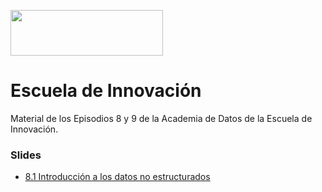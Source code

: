 <a href="url"><img src="https://padlet-uploads.storage.googleapis.com/717561181/z9Ub4kFsxsUZEPORMgdO3g/1539e1f8b53226dbc59e16261a6de196.png" height="73" width="244" ></a>

# Escuela de Innovación
Material de los Episodios 8 y 9 de la Academia de Datos de la Escuela de Innovación.

### Slides
* [8.1 Introducción a los datos no estructurados](https://docs.google.com/presentation/d/1KWS_QCQ4ExQwsgtnBYnAJWFHyaCK-H3oZW36_SAD8-Q/edit#slide=id.g6a03b85e6528a9ad_113)
